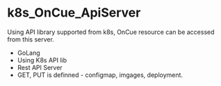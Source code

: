 # k8s_OnCue_ApiServer

Using API library supported from k8s, OnCue resource can be accessed from this server.

- GoLang
- Using K8s API lib
- Rest API Server
- GET, PUT is definned - configmap, imgages, deployment.